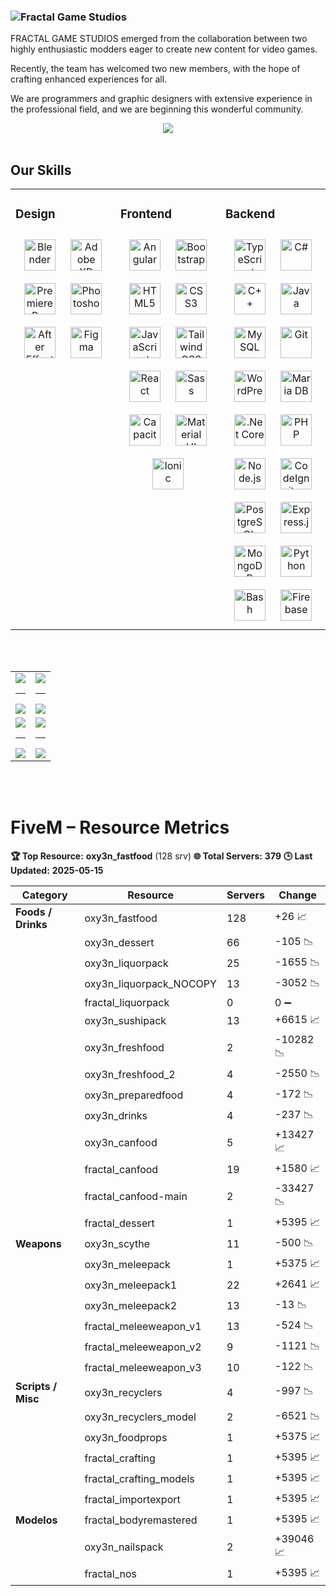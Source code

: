 ### ![Fractal Game Studios](https://github.com/FRACTAL-GAME-STUDIOS/.github/assets/48241519/37b4dbce-825e-491b-b4a6-04746e74f004)
FRACTAL GAME STUDIOS emerged from the collaboration between two highly enthusiastic modders eager to create new content for video games.

Recently, the team has welcomed two new members, with the hope of crafting enhanced experiences for all.

We are programmers and graphic designers with extensive experience in the professional field, and we are beginning this wonderful community.

<div align="center">  
    <a href="https://discord.gg/v7h3PnssaS" target="_blank" style="display: inline-block;">
        <img src="https://img.shields.io/badge/Discord-7289DA?style=for-the-badge&logo=discord&logoColor=white" align="center"/>
    </a>
</div>

<br/>

## Our Skills
<table><tr><td valign="top" width="33%">



### Design  
<div align="center">  
<a href="https://www.blender.org/" target="_blank"><img style="margin: 10px" src="https://profilinator.rishav.dev/skills-assets/blender_community_badge_white.svg" alt="Blender" height="50" /></a>  
<a href="https://www.adobe.com/in/products/xd.html" target="_blank"><img style="margin: 10px" src="https://profilinator.rishav.dev/skills-assets/adobexd.png" alt="Adobe XD" height="50" /></a>  
<a href="https://www.adobe.com/in/products/premiere.html" target="_blank"><img style="margin: 10px" src="https://profilinator.rishav.dev/skills-assets/adobepremierepro.png" alt="Premiere Pro" height="50" /></a>  
<a href="https://www.adobe.com/in/products/photoshop.html" target="_blank"><img style="margin: 10px" src="https://profilinator.rishav.dev/skills-assets/photoshop-plain.svg" alt="Photoshop" height="50" /></a>  
<a href="https://www.adobe.com/in/products/aftereffects.html" target="_blank"><img style="margin: 10px" src="https://profilinator.rishav.dev/skills-assets/aftereffects.png" alt="After Effects" height="50" /></a>  
<a href="https://www.figma.com/" target="_blank"><img style="margin: 10px" src="https://profilinator.rishav.dev/skills-assets/figma-icon.svg" alt="Figma" height="50" /></a>  
</div>

</td><td valign="top" width="33%">



### Frontend  
<div align="center">  
<a href="https://angular.io/" target="_blank"><img style="margin: 10px" src="https://profilinator.rishav.dev/skills-assets/angularjs-original.svg" alt="Angular" height="50" /></a>  
<a href="https://getbootstrap.com/docs/3.4/javascript/" target="_blank"><img style="margin: 10px" src="https://profilinator.rishav.dev/skills-assets/bootstrap-plain.svg" alt="Bootstrap" height="50" /></a>  
<a href="https://en.wikipedia.org/wiki/HTML5" target="_blank"><img style="margin: 10px" src="https://profilinator.rishav.dev/skills-assets/html5-original-wordmark.svg" alt="HTML5" height="50" /></a>  
<a href="https://www.w3schools.com/css/" target="_blank"><img style="margin: 10px" src="https://profilinator.rishav.dev/skills-assets/css3-original-wordmark.svg" alt="CSS3" height="50" /></a>  
<a href="https://www.javascript.com/" target="_blank"><img style="margin: 10px" src="https://profilinator.rishav.dev/skills-assets/javascript-original.svg" alt="JavaScript" height="50" /></a>  
<a href="https://www.tailwindcss.com/" target="_blank"><img style="margin: 10px" src="https://profilinator.rishav.dev/skills-assets/tailwindcss.svg" alt="Tailwind CSS" height="50" /></a>  
<a href="https://reactjs.org/" target="_blank"><img style="margin: 10px" src="https://profilinator.rishav.dev/skills-assets/react-original-wordmark.svg" alt="React" height="50" /></a>  
<a href="https://sass-lang.com/" target="_blank"><img style="margin: 10px" src="https://profilinator.rishav.dev/skills-assets/sass-original.svg" alt="Sass" height="50" /></a>  
<a href="https://www.capacitorjs.com/" target="_blank"><img style="margin: 10px" src="https://profilinator.rishav.dev/skills-assets/capacitor.svg" alt="Capacitor" height="50" /></a>  
<a href="https://mui.com/" target="_blank"><img style="margin: 10px" src="https://profilinator.rishav.dev/skills-assets/mui.png" alt="Material UI" height="50" /></a>  
<a href="https://www.ionicframework.com/" target="_blank"><img style="margin: 10px" src="https://profilinator.rishav.dev/skills-assets/ionic.svg" alt="Ionic" height="50" /></a>  
</div>

</td><td valign="top" width="33%">



### Backend  
<div align="center">  
<a href="https://www.typescriptlang.org/" target="_blank"><img style="margin: 10px" src="https://profilinator.rishav.dev/skills-assets/typescript-original.svg" alt="TypeScript" height="50" /></a>  
<a href="https://docs.microsoft.com/en-us/dotnet/csharp/" target="_blank"><img style="margin: 10px" src="https://profilinator.rishav.dev/skills-assets/csharp-original.svg" alt="C#" height="50" /></a>  
<a href="https://www.cplusplus.com/" target="_blank"><img style="margin: 10px" src="https://profilinator.rishav.dev/skills-assets/cplusplus-original.svg" alt="C++" height="50" /></a>  
<a href="https://www.java.com/" target="_blank"><img style="margin: 10px" src="https://profilinator.rishav.dev/skills-assets/java-original-wordmark.svg" alt="Java" height="50" /></a>  
<a href="https://www.mysql.com/" target="_blank"><img style="margin: 10px" src="https://profilinator.rishav.dev/skills-assets/mysql-original-wordmark.svg" alt="MySQL" height="50" /></a>  
<a href="https://github.com/" target="_blank"><img style="margin: 10px" src="https://profilinator.rishav.dev/skills-assets/git-scm-icon.svg" alt="Git" height="50" /></a>  
<a href="https://wordpress.com/" target="_blank"><img style="margin: 10px" src="https://profilinator.rishav.dev/skills-assets/wordpress.png" alt="WordPress" height="50" /></a>  
<a href="https://mariadb.org/" target="_blank"><img style="margin: 10px" src="https://profilinator.rishav.dev/skills-assets/mariadb.png" alt="Maria DB" height="50" /></a>  
<a href="https://dotnet.microsoft.com/download" target="_blank"><img style="margin: 10px" src="https://profilinator.rishav.dev/skills-assets/dotnetcore.png" alt=".Net Core" height="50" /></a>  
<a href="https://www.php.net/" target="_blank"><img style="margin: 10px" src="https://profilinator.rishav.dev/skills-assets/php-original.svg" alt="PHP" height="50" /></a>  
<a href="https://nodejs.org/" target="_blank"><img style="margin: 10px" src="https://profilinator.rishav.dev/skills-assets/nodejs-original-wordmark.svg" alt="Node.js" height="50" /></a>  
<a href="https://codeigniter.com/" target="_blank"><img style="margin: 10px" src="https://profilinator.rishav.dev/skills-assets/codeigniter.svg" alt="CodeIgniter" height="50" /></a>  
<a href="https://www.postgresql.org/" target="_blank"><img style="margin: 10px" src="https://profilinator.rishav.dev/skills-assets/postgresql-original-wordmark.svg" alt="PostgreSQL" height="50" /></a>  
<a href="https://expressjs.com/" target="_blank"><img style="margin: 10px" src="https://profilinator.rishav.dev/skills-assets/express-original-wordmark.svg" alt="Express.js" height="50" /></a>  
<a href="https://www.mongodb.com/" target="_blank"><img style="margin: 10px" src="https://profilinator.rishav.dev/skills-assets/mongodb-original-wordmark.svg" alt="MongoDB" height="50" /></a>  
<a href="https://www.python.org/" target="_blank"><img style="margin: 10px" src="https://profilinator.rishav.dev/skills-assets/python-original.svg" alt="Python" height="50" /></a>  
<a href="https://www.gnu.org/software/bash/" target="_blank"><img style="margin: 10px" src="https://profilinator.rishav.dev/skills-assets/gnu_bash-icon.svg" alt="Bash" height="50" /></a>  
<a href="https://firebase.google.com/" target="_blank"><img style="margin: 10px" src="https://profilinator.rishav.dev/skills-assets/firebase.png" alt="Firebase" height="50" /></a>  
</div>

</td></tr></table>  

<br/>  
<br/>

<table>
    <tr>
        <td align="center">
            <a href="https://github.com/IOxee" target="_blank" style="display: inline-block;">
                <img src="https://github-readme-stats.vercel.app/api?username=IOxee&show_icons=true&theme=dracula&hide=prs,issues" align="center" />
                <hr>
                <img src="https://github-readme-stats.vercel.app/api/top-langs/?username=IOxee&layout=donut&theme=dracula&hide=php&langs_count=8" align="center" />
            </a>
        </td>
        <td align="center">
            <a href="https://github.com/3ntr0pia" target="_blank" style="display: inline-block;">
                <img src="https://github-readme-stats.vercel.app/api?username=3ntr0pia&show_icons=true&theme=dracula&hide=prs,issues" align="center" />
                <hr>
                <img src="https://github-readme-stats.vercel.app/api/top-langs/?username=3ntr0pia&layout=donut&theme=dracula&langs_count=8" align="center" />
            </a>
        </td>
    </tr>
    <tr>
        <td align="center">
            <a href="https://github.com/Synchrer" target="_blank" style="display: inline-block;">
                <img src="https://github-readme-stats.vercel.app/api?username=synchrer&show_icons=true&theme=dracula&hide=prs,issues" align="center" />
                <hr>
                <img src="https://github-readme-stats.vercel.app/api/top-langs/?username=synchrer&layout=donut&theme=dracula&langs_count=8" align="center" />
            </a>
        </td>
        <td align="center">
            <a href="https://github.com/FirstOnDie" target="_blank" style="display: inline-block;">
                <img src="https://github-readme-stats.vercel.app/api?username=FirstOnDie&show_icons=true&theme=dracula&hide=prs,issues" align="center" />
                <hr>
                <img src="https://github-readme-stats.vercel.app/api/top-langs/?username=FirstOnDie&layout=donut&theme=dracula&langs_count=8" align="center" />
            </a>
        </td>
    </tr>
</table>
<br/>
<br/>

<div align="center">
    <!--<a href="" target="_blank" style="display: inline-block;">
        <img src="https://img.shields.io/badge/Donate-PayPal-blue.svg?style=flat-square&logo=paypal" align="center"/>
    </a>
    <a href="" target="_blank" style="display: inline-block;">
        <img src="https://img.shields.io/badge/Donate-Buy%20Me%20A%20Coffee-orange.svg?style=flat-square&logo=buymeacoffee" align="center"/>
    </a>-->
</div>

# FiveM – Resource Metrics

<!-- METRICS START -->
**🏆 Top Resource:** **oxy3n_fastfood** (128 srv)
**🌐 Total Servers:** **379**
**🕒 Last Updated:** **2025-05-15**

| **Category**               | **Resource**        | **Servers** | **Change** |
|----------------------------|---------------------|-------------|------------|
| **Foods / Drinks**         | oxy3n_fastfood      |         128 |   +26 📈 |
|                            | oxy3n_dessert       |          66 |  -105 📉 |
|                            | oxy3n_liquorpack    |          25 | -1655 📉 |
|                            | oxy3n_liquorpack_NOCOPY |          13 | -3052 📉 |
|                            | fractal_liquorpack  |           0 |     0 ➖ |
|                            | oxy3n_sushipack     |          13 | +6615 📈 |
|                            | oxy3n_freshfood     |           2 | -10282 📉 |
|                            | oxy3n_freshfood_2   |           4 | -2550 📉 |
|                            | oxy3n_preparedfood  |           4 |  -172 📉 |
|                            | oxy3n_drinks        |           4 |  -237 📉 |
|                            | oxy3n_canfood       |           5 | +13427 📈 |
|                            | fractal_canfood     |          19 | +1580 📈 |
|                            | fractal_canfood-main |           2 | -33427 📉 |
|                            | fractal_dessert     |           1 | +5395 📈 |
| **Weapons**                | oxy3n_scythe        |          11 |  -500 📉 |
|                            | oxy3n_meleepack     |           1 | +5375 📈 |
|                            | oxy3n_meleepack1    |          22 | +2641 📈 |
|                            | oxy3n_meleepack2    |          13 |   -13 📉 |
|                            | fractal_meleeweapon_v1 |          13 |  -524 📉 |
|                            | fractal_meleeweapon_v2 |           9 | -1121 📉 |
|                            | fractal_meleeweapon_v3 |          10 |  -122 📉 |
| **Scripts / Misc**         | oxy3n_recyclers     |           4 |  -997 📉 |
|                            | oxy3n_recyclers_model |           2 | -6521 📉 |
|                            | oxy3n_foodprops     |           1 | +5375 📈 |
|                            | fractal_crafting    |           1 | +5395 📈 |
|                            | fractal_crafting_models |           1 | +5395 📈 |
|                            | fractal_importexport |           1 | +5395 📈 |
| **Modelos**                | fractal_bodyremastered |           1 | +5395 📈 |
|                            | oxy3n_nailspack     |           2 | +39046 📈 |
|                            | fractal_nos         |           1 | +5395 📈 |
<!-- METRICS END -->
